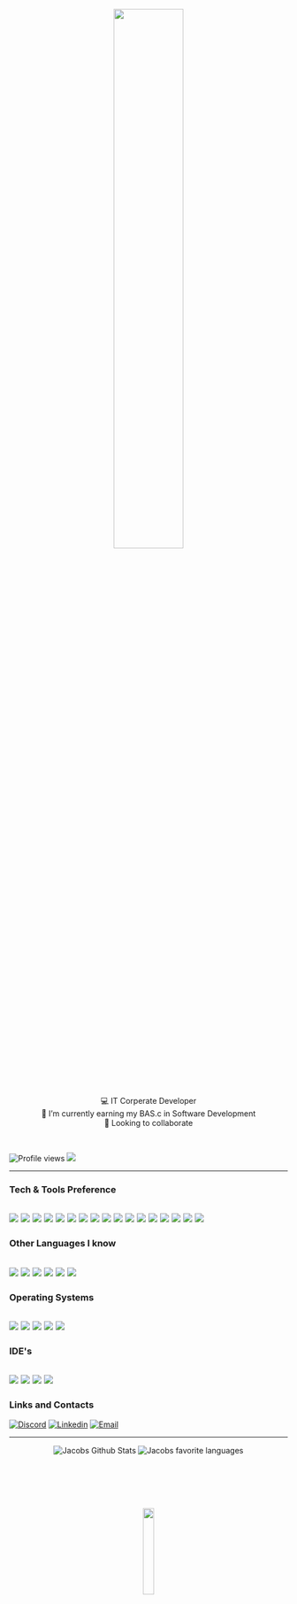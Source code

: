 <!DOCTYPE html>
<html lang="en">
<body>
  <p align="center">
 <img src="https://media.giphy.com/media/oFRMH0f7v99ZhJA9vc/giphy.gif" width="50%">
  
      
  
  <p align="center"> 
    💻 IT Corperate Developer <br>
    📖 I’m currently earning my BAS.c in Software Development <br> 
    👥 Looking to collaborate</p>
  </p>
<br>


  
![Profile views](https://gpvc.arturio.dev/night780)  <a href="https://github.com/night780?tab=followers"><img src="https://img.shields.io/github/followers/night780?label=Follow" style=" float:left, margin-right:10px" /></a>

---
  ### Tech & Tools Preference

<img src = "https://img.shields.io/badge/-HTML5-E34F26?style=flat&logo=html5&logoColor=white"> <img src = "https://img.shields.io/badge/-CSS3-1572B6?style=flat&logo=css3&logoColor=white">
<img src="https://img.shields.io/badge/-Bootstrap-563D7C?style=flat&logo=bootstrap&logoColor=white">
    <img src="http://img.shields.io/badge/-Jquery-0769ad?style=flat&logo=jquery&logoColor=white">
<img src="https://img.shields.io/badge/-JavaScript-eed718?style=flat&logo=javascript&logoColor=white">
  <img src="https://img.shields.io/badge/-Php-AEB2D5?style=flat&logo=Php&logoColor=white">
<img src="https://img.shields.io/badge/-MySQL-F29111?style=flat&logo=mysql&logoColor=white">
<img src="http://img.shields.io/badge/-Github-000000?style=flat&logo=github&logoColor=white">
<img src="http://img.shields.io/badge/-Java-5382a1?style=flat&logo=java&logoColor=white">
  <img src="https://img.shields.io/badge/-React-000000?style=flat&logo=react&logoColor=00c8ff">
  <img src="http://img.shields.io/badge/-Spring-6DB33F?style=flat&logo=spring&logoColor=white">
  <img src="http://img.shields.io/badge/-Thyme-aebda8?style=flat&logo=Thyme&logoColor=white">
  <img src="http://img.shields.io/badge/-CLLE-AEB2D5?style=flat&logo=CLLE&logoColor=white">
  <img src="http://img.shields.io/badge/-RPG-E34F26?style=flat&logo=RPG&logoColor=white">
  <img src="http://img.shields.io/badge/-CMD-000000?style=flat&logo=CMD&logoColor=white">
  <img src="http://img.shields.io/badge/-DSPF-6DB33F?style=flat&logo=DSPF&logoColor=white">
  <img src="http://img.shields.io/badge/-Bash-aebda8?style=flat&logo=Bash&logoColor=white">
  ---
### Other Languages I know
<img src="https://img.shields.io/badge/-Python-14354C?style=flat&logo=python&logoColor=white">  <img src="https://img.shields.io/badge/-GraphQL-e535ab?style=flat&logo=graphql&logoColor=FFFFFF"> <img src="https://img.shields.io/badge/-Node.js-3C873A?style=flat&logo=Node.js&logoColor=white">  <img src="https://img.shields.io/badge/-Rust-black?style=flat&logo=Rust&logoColor=white">  <img src="https://img.shields.io/badge/Powershell-2CA5E0?style=flat&logo=powershell&logoColor=white">  <img src="https://img.shields.io/badge/Go-00ADD8?style=flat&logo=go&logoColor=white">
  ---
### Operating Systems
  <img src="https://img.shields.io/badge/OpenWrt-00B5E2?style=flat&logo=OpenWrt&logoColor=white">  <img src="https://img.shields.io/badge/Windows-0078D6?style=flat&logo=windows&logoColor=white">  <img src="https://img.shields.io/badge/Linux-FCC624?style=flat&logo=linux&logoColor=black">  <img src="https://img.shields.io/badge/ubuntu-dd4814?style=flat&logo=ubuntu&logoColor=black">  <img src="https://img.shields.io/badge/Android-3DDC84?style=flat&logo=android&logoColor=white">
  ---
### IDE's
<img src="https://img.shields.io/badge/IntelliJ_IDEA-0096FF.svg?style=flat&logo=intellij-idea&logoColor=white">  <img src="http://img.shields.io/badge/-PHPStorm-BF40BF?style=flat&logo=phpstorm&logoColor=white">  <img src="https://img.shields.io/badge/Visual_Studio_Code-00008B?style=flat&logo=visual%20studio&logoColor=white">  <img src="https://img.shields.io/badge/Arduino_IDE-00979D?style=flat&logo=arduino&logoColor=white">
  ---
### Links and Contacts
<a href="https://discord.gg/PAKFDn4hPD"><img alt="Discord" src="https://img.shields.io/discord/1040806719846101103?color=%235865F2&label=Discord&logo=Discord&logoColor=%235865F2&style=social"></a>   <a href="https://www.linkedin.com/in/jacob-jonas/"><img alt="Linkedin" src="https://img.shields.io/badge/-Jacob-blue?style=flat&logo=Linkedin&logoColor=white&link=https://www.linkedin.com/in/jacob-jonas/"></a>
  <a href= "mailto:github@jac0b.anonaddy.com"><img alt="Email" src="https://img.shields.io/badge/-github@jac0b.anonaddy.com-c14438?style=flat&logo=Gmail&logoColor=white&link=mailto:github@jac0b.anonaddy.com"></a>
  
  ---
  
<p align="center">
<img align="center" alt="Jacobs Github Stats" src="https://github-readme-stats.vercel.app/api?username=night780&show_icons=true&bg_color=00000000&hide_border=true&count_private=true&include_all_commits&card_width=200"/>
<img align="center" alt="Jacobs favorite languages" src="https://github-readme-stats.vercel.app/api/top-langs/?username=night780&hide_border=true&count_private=true&layout=compact&langs_count=10&hide=hack&bg_color=00000000"/>
  </p>

<br><br>
<br><br>

  <p align="center">
  <img src="https://media.giphy.com/media/jpVnC65DmYeyRL4LHS/giphy.gif" width="20%">
  </p>

</body>
</html>
